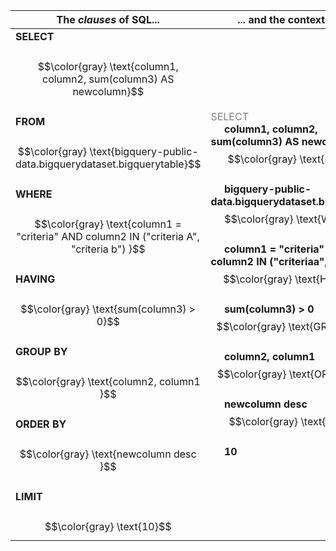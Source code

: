 | The *clauses* of SQL...   | ... and the context of SQL  |
| ------------------------- | -------------------------
|**SELECT** <br> &nbsp;&nbsp;&nbsp;&nbsp; $$\color{gray} \text{column1, column2, sum(column3) AS newcolumn}$$ <br>**FROM** <br> &nbsp;&nbsp;&nbsp;&nbsp; $$\color{gray} \text{bigquery-public-data.bigquerydataset.bigquerytable}$$ <br> **WHERE** <br> &nbsp;&nbsp;&nbsp;&nbsp; $$\color{gray} \text{column1 = "criteria" AND column2  IN ("criteria A", "criteria b") }$$ <br>**HAVING** <br> &nbsp;&nbsp;&nbsp;&nbsp;  $$\color{gray} \text{sum(column3) > 0}$$ <br> **GROUP BY** <br> &nbsp;&nbsp;&nbsp;&nbsp; $$\color{gray} \text{column2, column1 }$$ <br> **ORDER BY**  <br> &nbsp;&nbsp;&nbsp;&nbsp; $$\color{gray} \text{newcolumn desc }$$ <br> **LIMIT** <br> &nbsp;&nbsp;&nbsp;&nbsp; $$\color{gray} \text{10}$$ | <span style="color:gray">SELECT</span> <br> &nbsp;&nbsp;&nbsp;&nbsp; **column1, column2, sum(column3) AS newcolumn** <br>$$\color{gray} \text{FROM}$$<br> &nbsp;&nbsp;&nbsp;&nbsp; **bigquery-public-data.bigquerydataset.bigquerytable** <br>$$\color{gray} \text{WHERE}$$<br> &nbsp;&nbsp;&nbsp;&nbsp;  **column1 = "criteria" AND column2  IN ("criteriaa", "criteriab")**  <br>$$\color{gray} \text{HAVING}$$<br> &nbsp;&nbsp;&nbsp;&nbsp;  **sum(column3) > 0** <br>$$\color{gray} \text{GROUP BY}$$<br> &nbsp;&nbsp;&nbsp;&nbsp; **column2, column1**  <br>$$\color{gray} \text{ORDER BY}$$<br> &nbsp;&nbsp;&nbsp;&nbsp; **newcolumn desc**  <br>$$\color{gray} \text{LIMIT}$$<br> &nbsp;&nbsp;&nbsp;&nbsp; **10** <br> |
